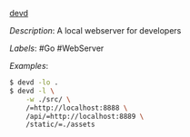 [devd](https://github.com/cortesi/devd#routes)

*Description*: A local webserver for developers

*Labels*: #Go #WebServer

*Examples*:

```bash
$ devd -lo .
$ devd -l \
    -w ./src/ \
    /=http://localhost:8888 \
    /api/=http://localhost:8889 \
    /static/=./assets
```
